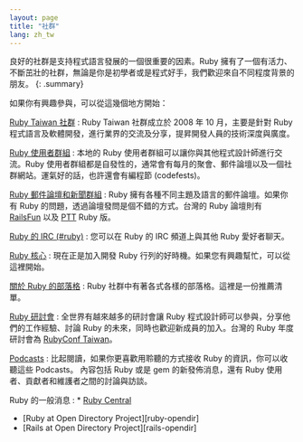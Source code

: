 ```yaml
---
layout: page
title: "社群"
lang: zh_tw
---
```


良好的社群是支持程式語言發展的一個很重要的因素。Ruby 擁有了一個有活力、不斷茁壯的社群，無論是你是初學者或是程式好手，我們歡迎來自不同程度背景的朋友。
{: .summary}

如果你有興趣參與，可以從這幾個地方開始：

[Ruby Taiwan 社群][1]
: Ruby Taiwan 社群成立於 2008 年 10 月，主要是針對 Ruby
  程式語言及軟體開發，進行業界的交流及分享，提昇開發人員的技術深度與廣度。

[Ruby 使用者群組](/zh_tw/community/user-groups/)
: 本地的 Ruby 使用者群組可以讓你與其他程式設計師進行交流。Ruby
  使用者群組都是自發性的，通常會有每月的聚會、郵件論壇以及一個社群網站。運氣好的話，也許還會有編程節 (codefests)。

[Ruby 郵件論壇和新聞群組](/zh_tw/community/mailing-lists/)
: Ruby 擁有各種不同主題及語言的郵件論壇。如果你有 Ruby 的問題，透過論壇發問是個不錯的方式。台灣的 Ruby 論壇則有
  [RailsFun][railsfun] 以及 [PTT](telnet://ptt.cc) Ruby 版。

[Ruby 的 IRC (#ruby)](https://web.libera.chat/#ruby)
: 您可以在 Ruby 的 IRC 頻道上與其他 Ruby 愛好者聊天。

[Ruby 核心](/zh_tw/community/ruby-core)
: 現在正是加入開發 Ruby 行列的好時機。如果您有興趣幫忙，可以從這裡開始。

[關於 Ruby 的部落格](/zh_tw/community/weblogs/)
: Ruby 社群中有著各式各樣的部落格。這裡是一份推薦清單。

[Ruby 研討會](/zh_tw/community/conferences/)
: 全世界有越來越多的研討會讓 Ruby 程式設計師可以參與，分享他們的工作經驗、討論 Ruby 的未來，同時也歡迎新成員的加入。台灣的
  Ruby 年度研討會為 [RubyConf Taiwan](http://rubyconf.tw)。

[Podcasts](/zh_tw/community/podcasts/)
: 比起閱讀，如果你更喜歡用聆聽的方式接收 Ruby 的資訊，你可以收聽這些 Podcasts。
  內容包括 Ruby 或是 gem 的新發佈消息，還有 Ruby 使用者、貢獻者和維護者之間的討論與訪談。

Ruby 的一般消息
: * [Ruby Central][ruby-central]
  * [Ruby at Open Directory Project][ruby-opendir]
  * [Rails at Open Directory Project][rails-opendir]

[1]: http://ruby.tw
[railsfun]: http://railsfun.tw/index.php

[ruby-central]: http://rubycentral.org/